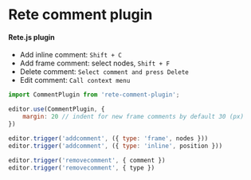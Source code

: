 Rete comment plugin
====
#### Rete.js plugin

- Add inline comment: `Shift + C`
- Add frame comment: select nodes, `Shift + F`
- Delete comment: `Select comment and press Delete`
- Edit comment: `Call context menu`

```js
import CommentPlugin from 'rete-comment-plugin';

editor.use(CommentPlugin, { 
    margin: 20 // indent for new frame comments by default 30 (px)
})

editor.trigger('addcomment', ({ type: 'frame', nodes }))
editor.trigger('addcomment', ({ type: 'inline', position }))

editor.trigger('removecomment', { comment })
editor.trigger('removecomment', { type })
```